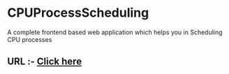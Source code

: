 # CPUProcessScheduling

A complete frontend based web application which helps you in Scheduling CPU processes

## URL :-  [Click here](https://yash-chintu.github.io/processScheduling/)
